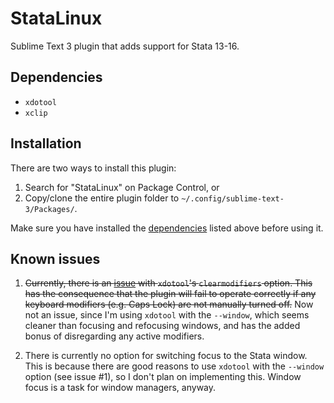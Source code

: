 # StataLinux
Sublime Text 3 plugin that adds support for Stata 13-16.

## Dependencies

- `xdotool`
- `xclip`

## Installation

There are two ways to install this plugin:

1. Search for "StataLinux" on Package Control, or
2. Copy/clone the entire plugin folder to `~/.config/sublime-text-3/Packages/`.

Make sure you have installed the [dependencies](#dependencies) listed above before using it.

## Known issues

1. ~~Currently, there is an [issue](https://github.com/jordansissel/xdotool/issues/43) with `xdotool`'s `clearmodifiers` option.
This has the consequence that the plugin will fail to operate correctly if any keyboard modifiers (e.g. Caps Lock) are not manually turned off.~~
Now not an issue, since I'm using `xdotool` with the `--window`, which seems cleaner than focusing and refocusing windows, and has the added bonus of disregarding any active modifiers.

2. There is currently no option for switching focus to the Stata window.
This is because there are good reasons to use `xdotool` with the `--window` option (see issue #1), so I don't plan on implementing this.
Window focus is a task for window managers, anyway.
